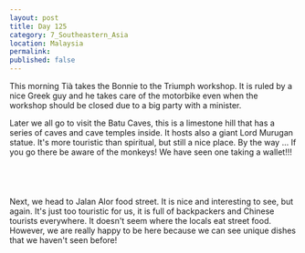 ```yaml
---
layout: post
title: Day 125
category: 7_Southeastern_Asia
location: Malaysia
permalink: 
published: false
---
```


This morning Tià takes the Bonnie to the Triumph workshop. It is ruled by a nice Greek guy and he takes care of the motorbike even when the workshop should be closed due to a big party with a minister.

Later we all go to visit the Batu Caves, this is a limestone hill that has a series of caves and cave temples inside. It hosts also a giant Lord Murugan statue. It's more touristic than spiritual, but still a nice place. By the way ... If you go there be aware of the monkeys! We have seen one taking a wallet!!!

<p><a
href="https://lh3.googleusercontent.com/ZIH9nVUxjcpnRZbxxTCRqpIL1LQRlHq5tHVB8LaOtoF5TyqA_3d3ek4bKq_B0FQkXwbXCjLznMOEjyNdumz4sS1Gky8W36dk0IPgS13T4qJzegd4xFelPXIyTrffy8Mb2eZ977Hajpsjf5QDOkeMHvcOKvnzyjG4iGddTpwMo47Qhsg_8-CYbS-mhlxWLg0m6S5ulczUv1qg8YvNZcQPpwjqkF9M4gqUuAWoanqI1uZO3sz4EjIw7f3w0H3CS_mnnuaOs7kCkmEIo1MXiASLOIXOSw2JX5fcHGV9BgR-7zbpovSBA0wwsUbRUOaX2sXfc8SWSpNk9St-wfZOdqOdu2pYQ4RRj7vAYfjC9TnoRRDEol4R6JM_EECj537IS50qArLKBXRmK2Cj69jR6Byzw-uRRDiaGoMQn7rbCrYDlRMqxA6wju45cxpeM8BNw--W1ftydmDaLgqGTKAYdGhmgK8EAUAAHG90FKP7P1kEkfbOhvs4uLijNAdl6g34THa1GkAK6eKrVxraT6Ngjyn9dzNe97hOCDGscFpocMdFr0co9nHWVROxmWZVaU0l0x326ISpXbI5IHKqKp1dM8EZ57jHXAYmeQS7KStj8X8b4ihU8nx5w8m-9wJYKV5sXuhg5EXShbXNXRHu2spm6Ikvw_cSFqrq3F952H4XUZglrazcFWhXjlgiBpJfubNdJT-yr57ABOtvLb2tm0A310Y=w669-h502-no"><img 
src="https://lh3.googleusercontent.com/ZIH9nVUxjcpnRZbxxTCRqpIL1LQRlHq5tHVB8LaOtoF5TyqA_3d3ek4bKq_B0FQkXwbXCjLznMOEjyNdumz4sS1Gky8W36dk0IPgS13T4qJzegd4xFelPXIyTrffy8Mb2eZ977Hajpsjf5QDOkeMHvcOKvnzyjG4iGddTpwMo47Qhsg_8-CYbS-mhlxWLg0m6S5ulczUv1qg8YvNZcQPpwjqkF9M4gqUuAWoanqI1uZO3sz4EjIw7f3w0H3CS_mnnuaOs7kCkmEIo1MXiASLOIXOSw2JX5fcHGV9BgR-7zbpovSBA0wwsUbRUOaX2sXfc8SWSpNk9St-wfZOdqOdu2pYQ4RRj7vAYfjC9TnoRRDEol4R6JM_EECj537IS50qArLKBXRmK2Cj69jR6Byzw-uRRDiaGoMQn7rbCrYDlRMqxA6wju45cxpeM8BNw--W1ftydmDaLgqGTKAYdGhmgK8EAUAAHG90FKP7P1kEkfbOhvs4uLijNAdl6g34THa1GkAK6eKrVxraT6Ngjyn9dzNe97hOCDGscFpocMdFr0co9nHWVROxmWZVaU0l0x326ISpXbI5IHKqKp1dM8EZ57jHXAYmeQS7KStj8X8b4ihU8nx5w8m-9wJYKV5sXuhg5EXShbXNXRHu2spm6Ikvw_cSFqrq3F952H4XUZglrazcFWhXjlgiBpJfubNdJT-yr57ABOtvLb2tm0A310Y=w669-h502-no" alt=""></a></p>

<p><a
href="https://lh3.googleusercontent.com/bLXl0vL0VVZsZYcRoCk177YQSHqutfW6wJPOW3ZzkiCZo0ffx4mXckqyiVEJDMPLgCRXAZGXac2lgMAw1r6QaHvjMirCrsFHQy1oWiQC2IiYUfroR61tPBSWVgNESJK4kyJzB4ujIS0cBS9_PkVsRML72S_f5nbGclxzrcb8CLTMp2fdSPqVQlKj9mDGZEjJv9hQX5F1_beG3AKkef-6feQH5-u1DHZzeAEvNaqtFv7-PbLx8EGu8yWw7999BBITyoaPRMSRjWMgpredvA62-uEdeH5RDOYjaD9T9pDAAGOqxr1n_QkM98c25hrUJJyKaChC9yG6Bgzhgwk5AwPiirGKUgwhd-V8DoG-hDEsoD0IGw3wlr8_J4oHLat39lYvD015uSfIGDMSmrvwvSYUYX4yb0myhw_iwtPUw_9MpAfShDCeE6W3oPZMWiUl3bGq6QiJXFLajQw7n7dgbV-ws2cKQG7Xb3ihZH-Ikb6wv-BcOyBqI7_DJTo5FVAAXNhJGYm4p2t4vN4ABFz3fZ4BBsF4IVUyK7SqetTpoIRGGHEAymGCtuO2LkLfnHRiEPH9fzhKg50LZyqsBKMqFRKRSUUBJJGdi7KeoyYRvxt-9XdreM6dd_rOZym7-yCyXLQ0bIlOMGX9pUTp3nIWjQzyCq8hz1bjqEJK1IwUUNibc4zx1Jfa5YRnCo9HuVuIrhZGjDpqIlk31zFzPg6Orgo=w471-h627-no"><img 
src="https://lh3.googleusercontent.com/bLXl0vL0VVZsZYcRoCk177YQSHqutfW6wJPOW3ZzkiCZo0ffx4mXckqyiVEJDMPLgCRXAZGXac2lgMAw1r6QaHvjMirCrsFHQy1oWiQC2IiYUfroR61tPBSWVgNESJK4kyJzB4ujIS0cBS9_PkVsRML72S_f5nbGclxzrcb8CLTMp2fdSPqVQlKj9mDGZEjJv9hQX5F1_beG3AKkef-6feQH5-u1DHZzeAEvNaqtFv7-PbLx8EGu8yWw7999BBITyoaPRMSRjWMgpredvA62-uEdeH5RDOYjaD9T9pDAAGOqxr1n_QkM98c25hrUJJyKaChC9yG6Bgzhgwk5AwPiirGKUgwhd-V8DoG-hDEsoD0IGw3wlr8_J4oHLat39lYvD015uSfIGDMSmrvwvSYUYX4yb0myhw_iwtPUw_9MpAfShDCeE6W3oPZMWiUl3bGq6QiJXFLajQw7n7dgbV-ws2cKQG7Xb3ihZH-Ikb6wv-BcOyBqI7_DJTo5FVAAXNhJGYm4p2t4vN4ABFz3fZ4BBsF4IVUyK7SqetTpoIRGGHEAymGCtuO2LkLfnHRiEPH9fzhKg50LZyqsBKMqFRKRSUUBJJGdi7KeoyYRvxt-9XdreM6dd_rOZym7-yCyXLQ0bIlOMGX9pUTp3nIWjQzyCq8hz1bjqEJK1IwUUNibc4zx1Jfa5YRnCo9HuVuIrhZGjDpqIlk31zFzPg6Orgo=w471-h627-no" alt=""></a></p>

<p><a
href="https://lh3.googleusercontent.com/PEBmlrQCXvDHWVYZGCOQ8RBvF2kosUfRdzdllhsoQhe89xO6sB-ck7eKYuDlPLezff1SCzBfwX73ValV7pbltIxvuM17lc6FKsSoLD3cFjAsS43Zm8VOqcO4kYfOTlPxWtdYrqbfhpo6oCWZRr-xfEl5I7Kckq-gzGo8Mvag4UTuf3AOg6OFUtFVBQAH1rYZ2pUIn3kI5CrNCVFgUhDlLldCa5Gatd7zAoYPflq6HTnjAZaPCtJgJt2MXSNDMSTkohUzeuP080sMvab0pHJLOZbZmnLQh1IBm4mjjFSmyBuEjOqQooB-TDfm8odYp2IlM59I4naLYRL84fB37ii4YITtjgrGwqn_zPjHLXe5fP-oCz1WsBxlrNDUjmZRWkV8VYgcI8x4B1ulR602SPLjLX236BOPVHLrjd2Hl9lYL-VfgVZNr0Se5cmQNr8qrvswo_SUKYGXfpJt7QnRp8-UPH3i6q-t77NQVwkGMY_Uydm6QgAtqot8xSaAsjsfBFpcHhHum8AHO_pIRySOQoGwWqAUKeUYkVFe3LhEQr2CJcTJpJo5CbCNGp3TocKFxG4aWDz-lLX91GSirLJoJKbzyj8gV_gvhTOk5STOFApriP3QDmfDkPjATCYa2woBwgHonVpEg4I4lHWBVpls6l9_KJQlBIIKoImPpClmzBwIekBoEbvy53FD25HCOSx8Sp3-bqpcYKahBE5rDo0L9pM=w377-h502-no"><img 
src="https://lh3.googleusercontent.com/PEBmlrQCXvDHWVYZGCOQ8RBvF2kosUfRdzdllhsoQhe89xO6sB-ck7eKYuDlPLezff1SCzBfwX73ValV7pbltIxvuM17lc6FKsSoLD3cFjAsS43Zm8VOqcO4kYfOTlPxWtdYrqbfhpo6oCWZRr-xfEl5I7Kckq-gzGo8Mvag4UTuf3AOg6OFUtFVBQAH1rYZ2pUIn3kI5CrNCVFgUhDlLldCa5Gatd7zAoYPflq6HTnjAZaPCtJgJt2MXSNDMSTkohUzeuP080sMvab0pHJLOZbZmnLQh1IBm4mjjFSmyBuEjOqQooB-TDfm8odYp2IlM59I4naLYRL84fB37ii4YITtjgrGwqn_zPjHLXe5fP-oCz1WsBxlrNDUjmZRWkV8VYgcI8x4B1ulR602SPLjLX236BOPVHLrjd2Hl9lYL-VfgVZNr0Se5cmQNr8qrvswo_SUKYGXfpJt7QnRp8-UPH3i6q-t77NQVwkGMY_Uydm6QgAtqot8xSaAsjsfBFpcHhHum8AHO_pIRySOQoGwWqAUKeUYkVFe3LhEQr2CJcTJpJo5CbCNGp3TocKFxG4aWDz-lLX91GSirLJoJKbzyj8gV_gvhTOk5STOFApriP3QDmfDkPjATCYa2woBwgHonVpEg4I4lHWBVpls6l9_KJQlBIIKoImPpClmzBwIekBoEbvy53FD25HCOSx8Sp3-bqpcYKahBE5rDo0L9pM=w377-h502-no" alt=""></a></p>

<p><a
href="https://lh3.googleusercontent.com/AA8mSh7qFGSwMMNaZto4Eojk4gonhNsQFkSWjKjST_rz1vcnniQJCeZcDgeZxSsIZuldudHKb_qzUARaaYbeoqgpiXp8obxPlqzVh17uLbD3p7rzp3cpY6l72XB52HEbek0rN2KBQhRl9ElVsNsEkbz-g37hq_lOrg2xcQteKo8DYA7TDminAKvLWpxqIrqFk59htXJjN289xQdlE7Ap69e_qRIMDlclNyVbSM6YT1Eom0BrTU1S7B63F8o716RVnL9uI8e40juCIb_ecGfNjWQgHZLRNV958FpfPaxjGIqVIKGVxAt1DU6Z4_fOPIQKLM1_4rlF_3VgoqIikm3Q_8bussSXtOmWlVMC5oHSTufpEonlc3ace6_g414zYxqceTyk4zcBbuI5nCzYzm34vrKV-1G204Tg6IHCBFHbZfVvZwq_CGkNpRszabGqviP9jwxj0FGl5beUDyG90ITYR2293Kns2SfUKV8zOAITtMorPqfxslCbW54j6fBe-lvsgs0Sc8nD6rQvQj3yPD2R6fSC_VGUbYrq1iElQ3wQQi22cMibG8tMseJQiP854s9oiCGNWYBSP4jsZT5PetoIsBAiZcR_s5D-SZhpPR1XYgCddd-YAvQxjs47GoWK_iB4jvX6aRXHzqOMdwwMeaKsPKkUS-90W00wDqt5YDZPpK74n-JXxnQLfFcIh3IIrVAAZR5AYvXS4EazJuL2484=w471-h627-no"><img 
src="https://lh3.googleusercontent.com/AA8mSh7qFGSwMMNaZto4Eojk4gonhNsQFkSWjKjST_rz1vcnniQJCeZcDgeZxSsIZuldudHKb_qzUARaaYbeoqgpiXp8obxPlqzVh17uLbD3p7rzp3cpY6l72XB52HEbek0rN2KBQhRl9ElVsNsEkbz-g37hq_lOrg2xcQteKo8DYA7TDminAKvLWpxqIrqFk59htXJjN289xQdlE7Ap69e_qRIMDlclNyVbSM6YT1Eom0BrTU1S7B63F8o716RVnL9uI8e40juCIb_ecGfNjWQgHZLRNV958FpfPaxjGIqVIKGVxAt1DU6Z4_fOPIQKLM1_4rlF_3VgoqIikm3Q_8bussSXtOmWlVMC5oHSTufpEonlc3ace6_g414zYxqceTyk4zcBbuI5nCzYzm34vrKV-1G204Tg6IHCBFHbZfVvZwq_CGkNpRszabGqviP9jwxj0FGl5beUDyG90ITYR2293Kns2SfUKV8zOAITtMorPqfxslCbW54j6fBe-lvsgs0Sc8nD6rQvQj3yPD2R6fSC_VGUbYrq1iElQ3wQQi22cMibG8tMseJQiP854s9oiCGNWYBSP4jsZT5PetoIsBAiZcR_s5D-SZhpPR1XYgCddd-YAvQxjs47GoWK_iB4jvX6aRXHzqOMdwwMeaKsPKkUS-90W00wDqt5YDZPpK74n-JXxnQLfFcIh3IIrVAAZR5AYvXS4EazJuL2484=w471-h627-no" alt=""></a></p>

Next, we head to Jalan Alor food street. It is nice and interesting to see, but again. It's just too touristic for us, it is full of backpackers and Chinese tourists everywhere. It doesn't seem where the locals eat street food. However, we are really happy to be here because we can see unique dishes that we haven't seen before!

<p><a
href="https://lh3.googleusercontent.com/eK4xC6uOnIUnQ0JQzIf3e8i1j4rYqzpTCrrOwuj7TLI4ZyWgiwIwEDdf71jvCXV8l6GSJy1AkrcF32BGoMZZUBDfabaZwXlEsGdNQl3Iaad7SXVGR0ObPE_ZjvYxe9kE1z6IpGhY7p_UNgHntK5vD1B908pMUy1xRf71yx2fqSPhFzcQrsC63vSx_csBan78qK2uC7piA3y3OTCmxfh2ZFT4Cp9Ed6L1SxZeQBpMUQeBk5fha3bSrdDGKzOAnxSrtJf4Ze4UXydAMUNp62QCkJPxVLWhrXRPNY5iniqEE_CpZn1_uZCmTJYRFtvlnnjWC5d4peJCjKkho3gB38g6Mw0rzeB1vora8AaGCpNymkA6UtCu26bZHl7bbMLQaYpeoyHBdWWYhoilZzeLJkpFp1SHDI1rjgU51OaiMjPInA4PsgenS-rEb9cGHE1hgIDZRasJYx_NRX4BVTgm2686KpDIL-OKek8L4aqvp-tUo6A0vywaESaAxYxQ8ipV1SBkFZ8Nl9pQ1KIjDJhud32v3ct8BaLZe3pDZbQHHkNSLBqv7S31bZcVEDQeKO024jH_cqjwQ_yxC62iXsST7sce3E9gOA95hvF1aR6uOf5KuRkgGAwRycndXUtQ6fBhWkAjNNCOmqvAkIzNo6CxS04v4zLfG49vks3Gz4G7ADCq1JAjdr-rjhP4gVfWOd6iYzWPDm3-HyTqKfySjIXdEVk=w836-h627-no"><img 
src="https://lh3.googleusercontent.com/eK4xC6uOnIUnQ0JQzIf3e8i1j4rYqzpTCrrOwuj7TLI4ZyWgiwIwEDdf71jvCXV8l6GSJy1AkrcF32BGoMZZUBDfabaZwXlEsGdNQl3Iaad7SXVGR0ObPE_ZjvYxe9kE1z6IpGhY7p_UNgHntK5vD1B908pMUy1xRf71yx2fqSPhFzcQrsC63vSx_csBan78qK2uC7piA3y3OTCmxfh2ZFT4Cp9Ed6L1SxZeQBpMUQeBk5fha3bSrdDGKzOAnxSrtJf4Ze4UXydAMUNp62QCkJPxVLWhrXRPNY5iniqEE_CpZn1_uZCmTJYRFtvlnnjWC5d4peJCjKkho3gB38g6Mw0rzeB1vora8AaGCpNymkA6UtCu26bZHl7bbMLQaYpeoyHBdWWYhoilZzeLJkpFp1SHDI1rjgU51OaiMjPInA4PsgenS-rEb9cGHE1hgIDZRasJYx_NRX4BVTgm2686KpDIL-OKek8L4aqvp-tUo6A0vywaESaAxYxQ8ipV1SBkFZ8Nl9pQ1KIjDJhud32v3ct8BaLZe3pDZbQHHkNSLBqv7S31bZcVEDQeKO024jH_cqjwQ_yxC62iXsST7sce3E9gOA95hvF1aR6uOf5KuRkgGAwRycndXUtQ6fBhWkAjNNCOmqvAkIzNo6CxS04v4zLfG49vks3Gz4G7ADCq1JAjdr-rjhP4gVfWOd6iYzWPDm3-HyTqKfySjIXdEVk=w836-h627-no" alt=""></a></p>

<p><a
href="https://lh3.googleusercontent.com/FFbW3O2GFdKpGnLIgGFE_CLoUtSyftYWji7kkl97NDJ17iRdmly58fGQLtzSlwU2fJefZ_JiSrWsiRVqOhhyrj9hxbE1OKtGcZPaqbPYBO1na4dQHjbJyMbYQNQh5haXjYHJ63NbV5yV6wCMkOA0V1iS9H9p2zMR-7HogbqB8cVgfKheGvgrpB1Xqctvj5M7l7yWdb2dlVCqLS5l-ESDF2LRLbvJ_2YmUVTuYJTy2kT21XrixIail8FYWtRzrby5ALGFvXMnwABMvUtA61UHYGljDx9UKNxjhVgHW-y6upsyPEap-mfle4rge-8I47uRbGnEs-YbwQBOPe1mn2vixajkYPabxfIGImEzTDO5rMMVjmY01VKM9RBrZI9V0kKbDFk3K8RJ9BOUmyzvTManmdjvd7hUwvduMlRwqIWuNi29gWauHXkaZlERt-NfbevY0Pv-Gxw-KNLraSwLx1znChSu3Q8JVXwFY1ScTHb5tq47P-RU9BKrjPkd6zk5tipybZN6MVEfoK6BYU8FDm-OeD0ABp605gkGkk2e77nOMH-nNqnQhUgO19EqfbwfE__trGWCaTJZf6ix1ZnfeE-iQyCX2EVUuL67YD8HVymfNXGCTmQYzlkuUJviQOz7-HF5l2Ar4A0BHGm2JAQ7QKswkMX_yTKEcl2GOQPP1MF-8xBroRBNrOQzN3pVkAHxsQZ1kjGqGv4U9Y5xXP2Ikfs=w836-h627-no"><img 
src="https://lh3.googleusercontent.com/FFbW3O2GFdKpGnLIgGFE_CLoUtSyftYWji7kkl97NDJ17iRdmly58fGQLtzSlwU2fJefZ_JiSrWsiRVqOhhyrj9hxbE1OKtGcZPaqbPYBO1na4dQHjbJyMbYQNQh5haXjYHJ63NbV5yV6wCMkOA0V1iS9H9p2zMR-7HogbqB8cVgfKheGvgrpB1Xqctvj5M7l7yWdb2dlVCqLS5l-ESDF2LRLbvJ_2YmUVTuYJTy2kT21XrixIail8FYWtRzrby5ALGFvXMnwABMvUtA61UHYGljDx9UKNxjhVgHW-y6upsyPEap-mfle4rge-8I47uRbGnEs-YbwQBOPe1mn2vixajkYPabxfIGImEzTDO5rMMVjmY01VKM9RBrZI9V0kKbDFk3K8RJ9BOUmyzvTManmdjvd7hUwvduMlRwqIWuNi29gWauHXkaZlERt-NfbevY0Pv-Gxw-KNLraSwLx1znChSu3Q8JVXwFY1ScTHb5tq47P-RU9BKrjPkd6zk5tipybZN6MVEfoK6BYU8FDm-OeD0ABp605gkGkk2e77nOMH-nNqnQhUgO19EqfbwfE__trGWCaTJZf6ix1ZnfeE-iQyCX2EVUuL67YD8HVymfNXGCTmQYzlkuUJviQOz7-HF5l2Ar4A0BHGm2JAQ7QKswkMX_yTKEcl2GOQPP1MF-8xBroRBNrOQzN3pVkAHxsQZ1kjGqGv4U9Y5xXP2Ikfs=w836-h627-no" alt=""></a></p>

<p><a
href="https://lh3.googleusercontent.com/bKJer3814aKXQeJKox4G4IaD7ve-DOowRFFXyj80jexShz17-xWuogbKr9VIdE5ClKHZYRGUS0O7UpzWYJkDIiJ-BcxlD3RZvNXDAlY84A-9GT0baNPuyWrFOQ5UZm_MzkQuE7Sg9XlEiros3-wJDn-OYG82-DJmpNvTohIakUNI_DAuSLor9STXeuhOh3_V4qWpMIlznhCsfYqFXw0PkuFS0wcFyoRil2nGoUeDFkrCl-DAP9E345pZVBB7H4X6_-U09RUkaJ591ipELyQcud4E9zD500oLjgwDDtl7uJs-7pemp5b9Wu-fT6QBDbv6bQtQ34DxRmQP1okW9K0_qjCeO8S92EvJZHsq9bxD_ihADk0XnVNdz05V3lpOP-Evhc0CwGzO7rTSmhIyd8pipaZWvU2jMduXqsFFF4Ei1B4l-Qv-hmq9mqJjt7YHnrRj9YdcOeRe7hXOjAwk8cVudn61-qyNwCb2Ul3a4f7EGReSZ9tqYFFFehFvLEwFq0PH7TgHMQkXBpTaeojqe5Vn5IuqsPrVPIjbvBwivd2DMmGkRa5HSAC8drYyUMEDBdEtb155BngayiNVWTxUlBR2tFJy7hoKZiqr2Eim8yPkYY7_3t8QX9muRlREapaQgOJd7NsGYIUJIui1oZF37mkqoBUvEfD8oCjS9hp5BNyP2VsEnt5xh5MTORfDqe2gr4FD9BTu3y_EXM5wUyo_zhA=w669-h502-no"><img 
src="https://lh3.googleusercontent.com/bKJer3814aKXQeJKox4G4IaD7ve-DOowRFFXyj80jexShz17-xWuogbKr9VIdE5ClKHZYRGUS0O7UpzWYJkDIiJ-BcxlD3RZvNXDAlY84A-9GT0baNPuyWrFOQ5UZm_MzkQuE7Sg9XlEiros3-wJDn-OYG82-DJmpNvTohIakUNI_DAuSLor9STXeuhOh3_V4qWpMIlznhCsfYqFXw0PkuFS0wcFyoRil2nGoUeDFkrCl-DAP9E345pZVBB7H4X6_-U09RUkaJ591ipELyQcud4E9zD500oLjgwDDtl7uJs-7pemp5b9Wu-fT6QBDbv6bQtQ34DxRmQP1okW9K0_qjCeO8S92EvJZHsq9bxD_ihADk0XnVNdz05V3lpOP-Evhc0CwGzO7rTSmhIyd8pipaZWvU2jMduXqsFFF4Ei1B4l-Qv-hmq9mqJjt7YHnrRj9YdcOeRe7hXOjAwk8cVudn61-qyNwCb2Ul3a4f7EGReSZ9tqYFFFehFvLEwFq0PH7TgHMQkXBpTaeojqe5Vn5IuqsPrVPIjbvBwivd2DMmGkRa5HSAC8drYyUMEDBdEtb155BngayiNVWTxUlBR2tFJy7hoKZiqr2Eim8yPkYY7_3t8QX9muRlREapaQgOJd7NsGYIUJIui1oZF37mkqoBUvEfD8oCjS9hp5BNyP2VsEnt5xh5MTORfDqe2gr4FD9BTu3y_EXM5wUyo_zhA=w669-h502-no" alt=""></a></p>

<p><a
href="https://lh3.googleusercontent.com/BWm9j2oucG0o_H8OPI5DQf1I_eunkIidmHC1u28hu59YeLAo9eTs5sTsvon5dWS0cLedcluM2IH-lZ2mYk1UOee4KxoYfZLxfjWCmpLiNbrxpFrjffFRAeBjwcGUXLeuHINV6VOCsg0vgRcBV0r8IAJPm0y9Nny8D4B8UwYbT2kHUfoCPGXTXRlsaIg3tN9ivu53hWR3AFJWpFnXCKg_AGcjCY-h1iHUPxguXTvA_U9O47XnHWs16CpwvZHqnxGb_8RSS4iJNVUu9cYl8H4CME78yJelpE1IFMvFNi8Jl8I8nARSwKXRCvtYkHEY_7p3093i__POxqmHZ1CdLq6TDma5OsmEh387yRaDwTHjNsmw1Phmsto1J9FG8ziJykSXrk-dR5xU9bm7tTkGpuqRGA3wQP6-CyhHnh9ytFLQA_O0HN1hvzS2m8DR5ucNrvu1pmcAQTU_GrJs8mq1UlQo-8FqCI8ut1UemDLd3424QLYN8Mu1rsNE99kdEu91Ee7y8RFU1aXlc_1EY35yDvuIp0QF4nZTL5uefwOnmSbnLlms75dUbydQQ4YcfozsJOMzXdyCBDvSkFwTcoWgeW7IZ_O3tboke5AIa-tjxnNrdL5twWXwJbTUVs-2MYH3tOEhQQIsrYiFPExVb9japHgBr42M3O1bkwN0NlinMvbJyzOmApKU0FRB6fxahy1qhGS812ayWdALqk7E334s5yM=w669-h502-no"><img 
src="https://lh3.googleusercontent.com/BWm9j2oucG0o_H8OPI5DQf1I_eunkIidmHC1u28hu59YeLAo9eTs5sTsvon5dWS0cLedcluM2IH-lZ2mYk1UOee4KxoYfZLxfjWCmpLiNbrxpFrjffFRAeBjwcGUXLeuHINV6VOCsg0vgRcBV0r8IAJPm0y9Nny8D4B8UwYbT2kHUfoCPGXTXRlsaIg3tN9ivu53hWR3AFJWpFnXCKg_AGcjCY-h1iHUPxguXTvA_U9O47XnHWs16CpwvZHqnxGb_8RSS4iJNVUu9cYl8H4CME78yJelpE1IFMvFNi8Jl8I8nARSwKXRCvtYkHEY_7p3093i__POxqmHZ1CdLq6TDma5OsmEh387yRaDwTHjNsmw1Phmsto1J9FG8ziJykSXrk-dR5xU9bm7tTkGpuqRGA3wQP6-CyhHnh9ytFLQA_O0HN1hvzS2m8DR5ucNrvu1pmcAQTU_GrJs8mq1UlQo-8FqCI8ut1UemDLd3424QLYN8Mu1rsNE99kdEu91Ee7y8RFU1aXlc_1EY35yDvuIp0QF4nZTL5uefwOnmSbnLlms75dUbydQQ4YcfozsJOMzXdyCBDvSkFwTcoWgeW7IZ_O3tboke5AIa-tjxnNrdL5twWXwJbTUVs-2MYH3tOEhQQIsrYiFPExVb9japHgBr42M3O1bkwN0NlinMvbJyzOmApKU0FRB6fxahy1qhGS812ayWdALqk7E334s5yM=w669-h502-no" alt=""></a></p>

<p><a
href="https://lh3.googleusercontent.com/sFFO0sQNC5Y8GqK4M7v61v3_g5PI_QW0mt94ehq9F_ZMPm950vGunCwrkU7mKhCJSWsl_u7J2TrC8-peIlWpwgIhssawsl5Qh3RhRFQpUphEJqv1bKbEEcJt7JIh6IUFv3lkh2nqOrUZa_PsvMmqbPmlwAdGXeQvhOjZ82Q-osD6uTs-aRUtG_iKsgL803ndt3WZp6YBMqfaj3rIY-WMF4k1HXqubmb3kYNVrY5ZpwinOJss0O7ETJ8wdIzN9jGE9-EwrER_pgyb3ifzUM11TEZTrdch7Mg7sS_KuIamEcNdP7s3kI2f4FpN00NHAN0P4oKKTDLKz11QWYIN96qj_lrf059yVCxtT1MXyoG3297OCBvdlyqoKWw62H_KwnuS9dcwxrcAZ2T7ERup_tF6GgdXCxrq0H1VjvOD46R7Btlb__jLffVFWYnqrqe-Wapi_V8fKNUYPZwK94HgbZKcn-MkKdVVH0xTqL4ZvnCrrtOCZmKYiLL3FBn0ZuIHF4sYbC0RMuse-0FN6ULxRITUuYpEBgg8ZT67GpyZmS_LdoyqZXG9ybTiz0Hn2sNO_LMeomA46u8O_3Z4dBU0an01LU0HYz8YLMvtDqiYcyfYqxvOzReJ5zmU-bZcScebQQSI6hnscqGBVwOCMjeZ1fNlZREuUlJW0wowB6EcVcUcYd5IMCt8aKSYecQgFYPhp-VLQrU8sNi5OWJvY706DXw=w836-h627-no"><img 
src="https://lh3.googleusercontent.com/sFFO0sQNC5Y8GqK4M7v61v3_g5PI_QW0mt94ehq9F_ZMPm950vGunCwrkU7mKhCJSWsl_u7J2TrC8-peIlWpwgIhssawsl5Qh3RhRFQpUphEJqv1bKbEEcJt7JIh6IUFv3lkh2nqOrUZa_PsvMmqbPmlwAdGXeQvhOjZ82Q-osD6uTs-aRUtG_iKsgL803ndt3WZp6YBMqfaj3rIY-WMF4k1HXqubmb3kYNVrY5ZpwinOJss0O7ETJ8wdIzN9jGE9-EwrER_pgyb3ifzUM11TEZTrdch7Mg7sS_KuIamEcNdP7s3kI2f4FpN00NHAN0P4oKKTDLKz11QWYIN96qj_lrf059yVCxtT1MXyoG3297OCBvdlyqoKWw62H_KwnuS9dcwxrcAZ2T7ERup_tF6GgdXCxrq0H1VjvOD46R7Btlb__jLffVFWYnqrqe-Wapi_V8fKNUYPZwK94HgbZKcn-MkKdVVH0xTqL4ZvnCrrtOCZmKYiLL3FBn0ZuIHF4sYbC0RMuse-0FN6ULxRITUuYpEBgg8ZT67GpyZmS_LdoyqZXG9ybTiz0Hn2sNO_LMeomA46u8O_3Z4dBU0an01LU0HYz8YLMvtDqiYcyfYqxvOzReJ5zmU-bZcScebQQSI6hnscqGBVwOCMjeZ1fNlZREuUlJW0wowB6EcVcUcYd5IMCt8aKSYecQgFYPhp-VLQrU8sNi5OWJvY706DXw=w836-h627-no" alt=""></a></p>

<p><a
href="https://lh3.googleusercontent.com/eo4L40et4gGETwgON41BAh5vi4CtT2HVF5HixzdsZHC0saoSaooejJ_VWmem231NKrSCqgc9zAUB2m0yVbHu8kqKz1Xil3FAY5nWqBGrg3XNu1umqTk4sPaOSVBNU2hM4jshPM45FcRGiL8ghwOPLV9ZM-oWt1j_uT6524gUhjarxv8JeJHlk2psZZp4mngDAazz-1PjUZNGoD0uV2qhbtQH0a_MA7jepHLTTomrDPYaCNRQtENfMAnLVPF0VviTTG8E5tV9TaTvRJ4j43ICVHCdUNydnqni2qn2oSOYUa765Y6jqJWTQP0hNg_5OAvWPnkUQRveA5oGgT_o88zyUoJlAzx1_ME4rx4GiiZh5JDWa8mJUesiogfvgGc3PUvWzrZHs7RqIH5NLQ--q43H5JyLc7wVMT5q4CEBX3rBsILWI08dV9H6_MCKd90L4con4hY-J6AqQboymJNklDqClcToVXJ3VBXd0AyZTRuF_uj_NBD30aFq9zfyNKfcNcWUMhV8Wa_zYkWt1QjpxtZcBAB0jxBhMSPHZlBb1LKnSv94ZKttPiGZEt_MV1H4CouUg7xJFu6heTnYQU7h0lrdDKozEgLb8daC-A-dzA8Tr65NxVHcQiunnpaxOC9gHE8EbcgsqOrSerS9AjPTAUEBVJqCa6v2BJdW8zwXDXCeIISSAxhqIjpHMBcDUN72Jp7aTFXfKxBXLsAwYyEOsxM=w836-h627-no"><img 
src="https://lh3.googleusercontent.com/eo4L40et4gGETwgON41BAh5vi4CtT2HVF5HixzdsZHC0saoSaooejJ_VWmem231NKrSCqgc9zAUB2m0yVbHu8kqKz1Xil3FAY5nWqBGrg3XNu1umqTk4sPaOSVBNU2hM4jshPM45FcRGiL8ghwOPLV9ZM-oWt1j_uT6524gUhjarxv8JeJHlk2psZZp4mngDAazz-1PjUZNGoD0uV2qhbtQH0a_MA7jepHLTTomrDPYaCNRQtENfMAnLVPF0VviTTG8E5tV9TaTvRJ4j43ICVHCdUNydnqni2qn2oSOYUa765Y6jqJWTQP0hNg_5OAvWPnkUQRveA5oGgT_o88zyUoJlAzx1_ME4rx4GiiZh5JDWa8mJUesiogfvgGc3PUvWzrZHs7RqIH5NLQ--q43H5JyLc7wVMT5q4CEBX3rBsILWI08dV9H6_MCKd90L4con4hY-J6AqQboymJNklDqClcToVXJ3VBXd0AyZTRuF_uj_NBD30aFq9zfyNKfcNcWUMhV8Wa_zYkWt1QjpxtZcBAB0jxBhMSPHZlBb1LKnSv94ZKttPiGZEt_MV1H4CouUg7xJFu6heTnYQU7h0lrdDKozEgLb8daC-A-dzA8Tr65NxVHcQiunnpaxOC9gHE8EbcgsqOrSerS9AjPTAUEBVJqCa6v2BJdW8zwXDXCeIISSAxhqIjpHMBcDUN72Jp7aTFXfKxBXLsAwYyEOsxM=w836-h627-no" alt=""></a></p>




